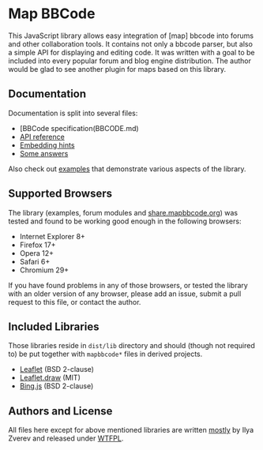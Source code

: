 # Map BBCode

This JavaScript library allows easy integration of [map] bbcode into forums and other collaboration tools. It contains not only a bbcode parser, but also a simple API for displaying and editing code. It was written with a goal to be included into every popular forum and blog engine distribution. The author would be glad to see another plugin for maps based on this library.

## Documentation

Documentation is split into several files:

* [BBCode specification(BBCODE.md)
* [API reference](API.md)
* [Embedding hints](EMBEDDING.md)
* [Some answers](FAQ.md)

Also check out [examples](example) that demonstrate various aspects of the library.

## Supported Browsers

The library (examples, forum modules and [share.mapbbcode.org](http://share.mapbbcode.org/)) was tested and found to be working good enough in the following browsers:

* Internet Explorer 8+
* Firefox 17+
* Opera 12+
* Safari 6+
* Chromium 29+

If you have found problems in any of those browsers, or tested the library with an older version of any browser, please add an issue, submit a pull request to this file, or contact the author.

## Included Libraries

Those libraries reside in `dist/lib` directory and should (though not required to) be put together with `mapbbcode*` files in derived projects.

* [Leaflet](http://leafletjs.com/) (BSD 2-clause)
* [Leaflet.draw](https://github.com/Leaflet/Leaflet.draw) (MIT)
* [Bing.js](https://github.com/shramov/leaflet-plugins/blob/master/layer/tile/Bing.js) (BSD 2-clause)

## Authors and License

All files here except for above mentioned libraries are written [mostly](https://github.com/MapBBCode/mapbbcode/graphs/contributors) by Ilya Zverev and released under [WTFPL](http://www.wtfpl.net/).
